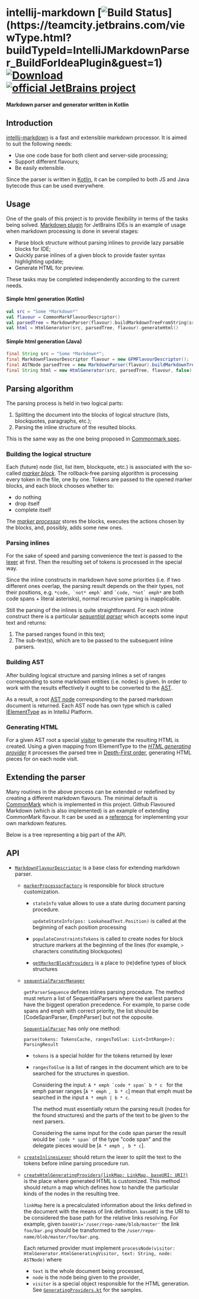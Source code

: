 intellij-markdown [![Build Status](https://teamcity.jetbrains.com/app/rest/builds/buildType:(id:IntelliJMarkdownParser_BuildForIdeaPlugin)/statusIcon.svg?guest=1)](https://teamcity.jetbrains.com/viewType.html?buildTypeId=IntelliJMarkdownParser_BuildForIdeaPlugin&guest=1) [![Download](https://api.bintray.com/packages/jetbrains/markdown/markdown/images/download.svg) ](https://bintray.com/jetbrains/markdown/markdown/_latestVersion) [![official JetBrains project](http://jb.gg/badges/official.svg)](https://confluence.jetbrains.com/display/ALL/JetBrains+on+GitHub)
=================

**Markdown parser and generator written in Kotlin**

Introduction
-------------

[intellij-markdown][self] is a fast and extensible markdown processor.
It is aimed to suit the following needs:
- Use one code base for both client and server-side processing;
- Support different flavours;
- Be easily extensible.

Since the parser is written in [Kotlin], it can be compiled to both JS and Java bytecode
thus can be used everywhere.

Usage
-----

One of the goals of this project is to provide flexibility in terms of the tasks being solved.
[Markdown plugin] for JetBrains IDEs is an example of usage when markdown processing is done
in several stages:

* Parse block structure without parsing inlines to provide lazy parsable blocks for IDE;
* Quickly parse inlines of a given block to provide faster syntax highlighting update;
* Generate HTML for preview.

These tasks may be completed independently according to the current needs. 

#### Simple html generation (Kotlin)

```kotlin
val src = "Some *Markdown*"
val flavour = CommonMarkFlavourDescriptor()
val parsedTree = MarkdownParser(flavour).buildMarkdownTreeFromString(src)
val html = HtmlGenerator(src, parsedTree, flavour).generateHtml()
```

#### Simple html generation (Java)

```java
final String src = "Some *Markdown*";
final MarkdownFlavourDescriptor flavour = new GFMFlavourDescriptor();
final ASTNode parsedTree = new MarkdownParser(flavour).buildMarkdownTreeFromString(text);
final String html = new HtmlGenerator(src, parsedTree, flavour, false).generateHtml()
```

Parsing algorithm
-----------------

The parsing process is held in two logical parts:

1. Splitting the document into the blocks of logical structure (lists, blockquotes, paragraphs, etc.);
2. Parsing the inline structure of the resulted blocks.

This is the same way as the one being proposed in [Commonmark spec](http://spec.commonmark.org/0.16/#appendix-a-a-parsing-strategy).

### Building the logical structure

Each (future) node (list, list item, blockquote, etc.) is associated with the so-called _[marker block]_.
The rollback-free parsing algorithm is processing every token in the file, one by one.
Tokens are passed to the opened marker blocks, and each block chooses whether to:

- do nothing
- drop itself
- complete itself

The _[marker processor]_ stores the blocks, executes the actions chosen by the blocks, and, possibly, adds some new ones.

### Parsing inlines

For the sake of speed and parsing convenience the text is passed to the [lexer] at first. Then the resulting
set of tokens is processed in the special way.

Since the inline constructs in markdown have some priorities
(i.e. if two different ones overlap, the parsing result depends on the their types, not their positions,
e.g. ``` *code, `not* emph` ``` and ``` `code, *not` emph* ``` are both code spans + literal asterisks), normal
recursive parsing is inapplicable.

Still the parsing of the inlines is quite straightforward. For each inline construct there is a 
particular _[sequential parser]_ which accepts some input text and returns:

1. The parsed ranges found in this text;
2. The sub-text(s), which are to be passed to the subsequent inline parsers.

### Building AST

After building logical structure and parsing inlines a set of ranges corresponding to some markdown
entities (i.e. nodes) is given. In order to work with the results effectively it ought to be converted to
the [AST].

As a result, a root [AST node] corresponding to the parsed markdown document is returned. Each AST node has
own type which is called [IElementType](src/org/intellij/markdown/IElementType.kt) as in IntelliJ Platform.

### Generating HTML

For a given AST root a special [visitor][visitor pattern] to generate the resulting HTML is created. Using a 
given mapping from IElementType to the [_HTML generating provider_][generating provider] it processes the
parsed tree in [Depth-First order][DFS], generating HTML pieces for on each node visit. 

Extending the parser
-------------------

Many routines in the above process can be extended or redefined by creating a different markdown flavours.
The minimal default is [CommonMark] which is implemented in this project. 
Github Flavoured Markdown (which is also implemented) is an example of extending CommonMark flavour. It can be
used as a [reference](src/org/intellij/markdown/flavours/gfm/GFMFlavourDescriptor.kt) for implementing your own
markdown features.

Below is a tree representing a big part of the API.

API
---

* [`MarkdownFlavourDescriptor`](src/org/intellij/markdown/flavours/MarkdownFlavourDescriptor.kt)
    is a base class for extending markdown parser.

    * [`markerProcessorFactory`](src/org/intellij/markdown/parser/MarkerProcessorFactory.kt)
        is responsible for block structure customization.

        * `stateInfo` value allows to use a state during document parsing procedure.

          `updateStateInfo(pos: LookaheadText.Position)` is called at the beginning of each position processing

        * `populateConstraintsTokens` is called to create nodes for block structure markers at the beginning
          of the lines (for example, `>` characters constituting blockquotes)

        * [`getMarkerBlockProviders`](src/org/intellij/markdown/parser/markerblocks/MarkerBlockProvider.kt)
            is a place to (re)define types of block structures

    * [`sequentialParserManager`](src/org/intellij/markdown/parser/sequentialparsers/SequentialParserManager.kt)

        `getParserSequence` defines inlines parsing procedure. The method must return a list of SequentialParsers
        where the earliest parsers have the biggest operation precedence. For example, to parse code spans and emph
        with correct priority, the list should be [CodeSpanParser, EmphParser] but not the opposite.

        [`SequentialParser`](src/org/intellij/markdown/parser/sequentialparsers/SequentialParser.kt) has only one method:

        `parse(tokens: TokensCache, rangesToGlue: List<IntRange>): ParsingResult`
        * `tokens` is a special holder for the tokens returned by lexer
        * `rangesToGlue` is a list of ranges in the document which are to be searched for the structures in question.

          Considering the input: ``A * emph `code * span` b * c `` for the emph parser ranges
          [`A * emph `, ` b * c`] mean that emph must be searched in the input `A * emph | b * c`.

          The method must essentially return the parsing result (nodes for the found structures) and the parts
          of the text to be given to the next parsers.

          Considering the same input for the code span parser the result would be `` `code * span` ``
          of the type "code span" and the delegate pieces would be [`A * emph `, ` b * c`].

    * [`createInlinesLexer`](src/org/intellij/markdown/lexer/MarkdownLexer.kt) should return the lexer to split the text
      to the tokens before inline parsing procedure run.

    * [`createHtmlGeneratingProviders(linkMap: LinkMap, baseURI: URI?)`](src/org/intellij/markdown/html/GeneratingProvider.kt)
      is the place where generated HTML is customized. This method should return a map which defines how to handle
      the particular kinds of the nodes in the resulting tree.

      `linkMap` here is a precalculated information about the links defined in the document with the means of
      link definition. `baseURI` is the URI to be considered the base path for the relative links resolving.
      For example, given `baseUri='/user/repo-name/blob/master'` the link `foo/bar.png` should be transformed to
      the `/user/repo-name/blob/master/foo/bar.png`.

      Each returned provider must implement `processNode(visitor: HtmlGenerator.HtmlGeneratingVisitor, text: String, node: ASTNode)`
      where 
      * `text` is the whole document being processed,
      * `node` is the node being given to the provider,
      * `visitor` is a special object responsible for the HTML generation.
        See [`GeneratingProviders.kt`](src/org/intellij/markdown/html/GeneratingProviders.kt) for the samples.

[self]: https://github.com/valich/intellij-markdown
[Kotlin]: https://github.com/JetBrains/kotlin
[markdown plugin]: https://github.com/JetBrains/intellij-plugins/tree/master/markdown

[AST]: https://en.wikipedia.org/wiki/Abstract_syntax_tree 'Wikipedia reference'
[visitor pattern]: https://en.wikipedia.org/wiki/Visitor_pattern 'Wikipedia reference'
[DFS]: https://en.wikipedia.org/wiki/Depth-first_search 'Wikipedia reference'
[CommonMark]: http://commonmark.org

[marker processor]: src/org/intellij/markdown/parser/MarkerProcessor.kt
[marker block]: src/org/intellij/markdown/parser/markerblocks/MarkerBlock.kt
[sequential parser]: src/org/intellij/markdown/parser/sequentialparsers/SequentialParser.kt
[ast node]: src/org/intellij/markdown/ast/ASTNode.kt
[generating provider]: src/org/intellij/markdown/html/GeneratingProvider.kt
[lexer]: src/org/intellij/markdown/lexer/MarkdownLexer.kt
